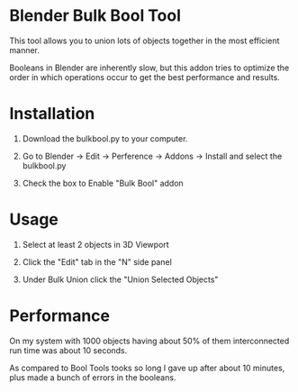 # Blender Bulk Bool Tool

This tool allows you to union lots of objects together in the most efficient manner.

Booleans in Blender are inherently slow, but this addon tries to optimize the order in which operations occur to get the best performance and results.

# Installation

1) Download the bulkbool.py to your computer.

2) Go to Blender -> Edit -> Perference -> Addons -> Install and select the bulkbool.py

3) Check the box to Enable "Bulk Bool" addon

# Usage

1) Select at least 2 objects in 3D Viewport

2) Click the "Edit" tab in the "N" side panel

3) Under Bulk Union click the "Union Selected Objects"


# Performance

On my system with 1000 objects having about 50% of them interconnected run time was about 10 seconds.

As compared to Bool Tools tooks so long I gave up after about 10 minutes, plus made a bunch of errors in the booleans.

